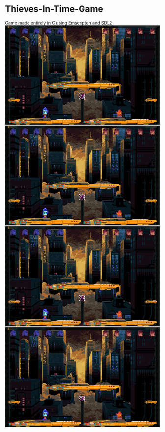 # Thieves-In-Time-Game
Game made entirely in C using Emscripten and SDL2
![Title Screen](game-rincewind-master/Screenshots/Map1.png)
![Map 1](game-rincewind-master/Screenshots/Map1.png)
![Credits](game-rincewind-master/Screenshots/Map1.png)
![Map 2](game-rincewind-master/Screenshots/Map1.png)
